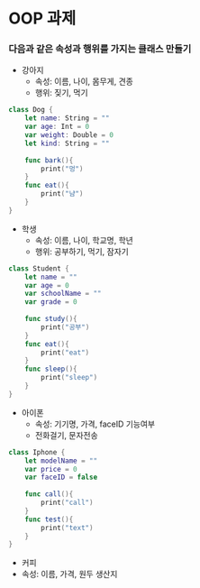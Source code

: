 # OOP 과제



### 다음과 같은 속성과 행위를 가지는 클래스 만들기

* 강아지
  * 속성: 이름, 나이, 몸무게, 견종
  * 행위: 짖기, 먹기
```swift
class Dog {
    let name: String = ""
    var age: Int = 0
    var weight: Double = 0
    let kind: String = ""
    
    func bark(){
        print("멍")
    }
    func eat(){
        print("냠")
    }
}
```

* 학생
  * 속성: 이름, 나이, 학교명, 학년
  * 행위: 공부하기, 먹기, 잠자기
```swift
class Student {
    let name = ""
    var age = 0
    var schoolName = ""
    var grade = 0
    
    func study(){
        print("공부")
    }
    func eat(){
        print("eat")
    }
    func sleep(){
        print("sleep")
    }
}
```

 * 아이폰
   * 속성: 기기명, 가격, faceID 기능여부
   * 전화걸기, 문자전송
```swift
class Iphone {
    let modelName = ""
    var price = 0
    var faceID = false
    
    func call(){
        print("call")
    }
    func test(){
        print("text")
    }
}
```

* 커피
 * 속성: 이름, 가격, 원두 생산지


